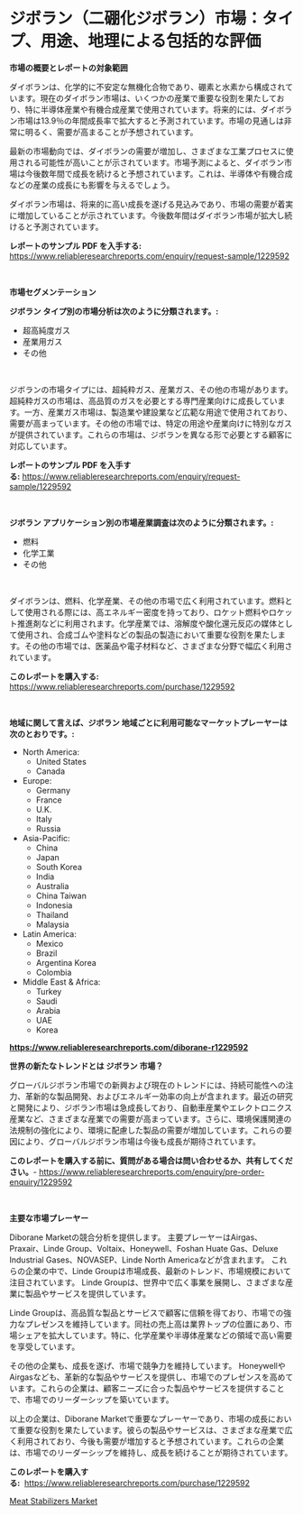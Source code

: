 <p><h1>ジボラン（二硼化ジボラン）市場：タイプ、用途、地理による包括的な評価</h1></p><p><strong>市場の概要とレポートの対象範囲</strong></p>
<p><p>ダイボランは、化学的に不安定な無機化合物であり、硼素と水素から構成されています。現在のダイボラン市場は、いくつかの産業で重要な役割を果たしており、特に半導体産業や有機合成産業で使用されています。将来的には、ダイボラン市場は13.9％の年間成長率で拡大すると予測されています。市場の見通しは非常に明るく、需要が高まることが予想されています。</p><p>最新の市場動向では、ダイボランの需要が増加し、さまざまな工業プロセスに使用される可能性が高いことが示されています。市場予測によると、ダイボラン市場は今後数年間で成長を続けると予想されています。これは、半導体や有機合成などの産業の成長にも影響を与えるでしょう。</p><p>ダイボラン市場は、将来的に高い成長を遂げる見込みであり、市場の需要が着実に増加していることが示されています。今後数年間はダイボラン市場が拡大し続けると予測されています。</p></p>
<p><strong>レポートのサンプル PDF を入手する:</strong> <a href="https://www.reliableresearchreports.com/enquiry/request-sample/1229592">https://www.reliableresearchreports.com/enquiry/request-sample/1229592</a></p>
<p>&nbsp;</p>
<p><strong>市場セグメンテーション</strong></p>
<p><strong>ジボラン タイプ別の市場分析は次のように分類されます。:</strong></p>
<p><ul><li>超高純度ガス</li><li>産業用ガス</li><li>その他</li></ul></p>
<p>&nbsp;</p>
<p><p>ジボランの市場タイプには、超純粋ガス、産業ガス、その他の市場があります。超純粋ガスの市場は、高品質のガスを必要とする専門産業向けに成長しています。一方、産業ガス市場は、製造業や建設業など広範な用途で使用されており、需要が高まっています。その他の市場では、特定の用途や産業向けに特別なガスが提供されています。これらの市場は、ジボランを異なる形で必要とする顧客に対応しています。</p></p>
<p><strong>レポートのサンプル PDF を入手する:</strong>&nbsp;<a href="https://www.reliableresearchreports.com/enquiry/request-sample/1229592">https://www.reliableresearchreports.com/enquiry/request-sample/1229592</a></p>
<p>&nbsp;</p>
<p><strong> ジボラン アプリケーション別の市場産業調査は次のように分類されます。:</strong></p>
<p><ul><li>燃料</li><li>化学工業</li><li>その他</li></ul></p>
<p>&nbsp;</p>
<p><p>ダイボランは、燃料、化学産業、その他の市場で広く利用されています。燃料として使用される際には、高エネルギー密度を持っており、ロケット燃料やロケット推進剤などに利用されます。化学産業では、溶解度や酸化還元反応の媒体として使用され、合成ゴムや塗料などの製品の製造において重要な役割を果たします。その他の市場では、医薬品や電子材料など、さまざまな分野で幅広く利用されています。</p></p>
<p><strong>このレポートを購入する:</strong>&nbsp; <a href="https://www.reliableresearchreports.com/purchase/1229592">https://www.reliableresearchreports.com/purchase/1229592</a></p>
<p>&nbsp;</p>
<p><strong>地域に関して言えば、ジボラン 地域ごとに利用可能なマーケットプレーヤーは次のとおりです。:</strong></p>
<p><ul>
    <li>
        North America:
        <ul>
            <li>United States</li>
            <li>Canada</li>
        </ul>
    </li>
    <li>
        Europe:
        <ul>
            <li>Germany</li>
            <li>France</li>
            <li>U.K.</li>
            <li>Italy</li>
            <li>Russia</li>
        </ul>
    </li>
    <li>
        Asia-Pacific:
        <ul>
            <li>China</li>
            <li>Japan</li>
            <li>South Korea</li>
            <li>India</li>
            <li>Australia</li>
            <li>China Taiwan</li>
            <li>Indonesia</li>
            <li>Thailand</li>
            <li>Malaysia</li>
        </ul>
    </li>
    <li>
        Latin America:
        <ul>
            <li>Mexico</li>
            <li>Brazil</li>
            <li>Argentina Korea</li>
            <li>Colombia</li>
        </ul>
    </li>
    <li>
        Middle East & Africa:
        <ul>
            <li>Turkey</li>
            <li>Saudi</li>
            <li>Arabia</li>
            <li>UAE</li>
            <li>Korea</li>
        </ul>
    </li>
    </ul></p>
<p><strong><a href="https://www.reliableresearchreports.com/diborane-r1229592">https://www.reliableresearchreports.com/diborane-r1229592</a></strong>&nbsp;</p>
<p><strong>世界の新たなトレンドとは ジボラン 市場？</strong></p>
<p><p>グローバルジボラン市場での新興および現在のトレンドには、持続可能性への注力、革新的な製品開発、およびエネルギー効率の向上が含まれます。最近の研究と開発により、ジボラン市場は急成長しており、自動車産業やエレクトロニクス産業など、さまざまな産業での需要が高まっています。さらに、環境保護関連の法規制の強化により、環境に配慮した製品の需要が増加しています。これらの要因により、グローバルジボラン市場は今後も成長が期待されています。</p></p>
<p><strong>このレポートを購入する前に、質問がある場合は問い合わせるか、共有してください。</strong>- <a href="https://www.reliableresearchreports.com/enquiry/pre-order-enquiry/1229592">https://www.reliableresearchreports.com/enquiry/pre-order-enquiry/1229592</a></p>
<p>&nbsp;</p>
<p><strong>主要な市場プレーヤー</strong></p>
<p><p>Diborane Marketの競合分析を提供します。 主要プレーヤーはAirgas、Praxair、Linde Group、Voltaix、Honeywell、Foshan Huate Gas、Deluxe Industrial Gases、NOVASEP、Linde North Americaなどが含まれます。 これらの企業の中で、Linde Groupは市場成長、最新のトレンド、市場規模において注目されています。 Linde Groupは、世界中で広く事業を展開し、さまざまな産業に製品やサービスを提供しています。</p><p>Linde Groupは、高品質な製品とサービスで顧客に信頼を得ており、市場での強力なプレゼンスを維持しています。同社の売上高は業界トップの位置にあり、市場シェアを拡大しています。特に、化学産業や半導体産業などの領域で高い需要を享受しています。</p><p>その他の企業も、成長を遂げ、市場で競争力を維持しています。 HoneywellやAirgasなども、革新的な製品やサービスを提供し、市場でのプレゼンスを高めています。これらの企業は、顧客ニーズに合った製品やサービスを提供することで、市場でのリーダーシップを築いています。</p><p>以上の企業は、Diborane Marketで重要なプレーヤーであり、市場の成長において重要な役割を果たしています。彼らの製品やサービスは、さまざまな産業で広く利用されており、今後も需要が増加すると予想されています。これらの企業は、市場でのリーダーシップを維持し、成長を続けることが期待されています。</p></p>
<p><strong>このレポートを購入する:</strong>&nbsp;&nbsp;<a href="https://www.reliableresearchreports.com/purchase/1229592">https://www.reliableresearchreports.com/purchase/1229592</a></p>
<p><p><a href="https://forested-sushi-9b0.notion.site/Meat-Stabilizers-Market-Size-CAGR-Trends-2024-2030-617dd3a882bd4d42bd5805331036b4e5">Meat Stabilizers Market</a></p></p>